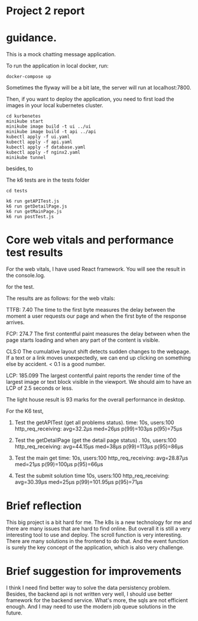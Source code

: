 # Project 2 report

# guidance.

This is a mock chatting message application. 

To run the application in local docker, run:
```
docker-compose up

```
Sometimes the flyway will be a bit late, the server will run at localhost:7800.

Then, if you want to deploy the application, you need to first load the images in your local kubernetes cluster.

```
cd kurbenetes
minikube start
minikube image build -t ui ../ui
minikube image build -t api ../api
kubectl apply -f ui.yaml   
kubectl apply -f api.yaml   
kubectl apply -f database.yaml   
kubectl apply -f nginx2.yaml 
minikube tunnel
```

besides, to 

The k6 tests are in the tests folder

```
cd tests

k6 run getAPITest.js
k6 run getDetailPage.js
k6 run getMainPage.js
k6 run postTest.js
```

# Core web vitals and performance test results

For the web vitals, I have used React framework. You will see the result in the
console.log.

for the test.

The results are as follows: for the web vitals:

TTFB: 7.40 The time to the first byte measures the delay between the moment a
user requests our page and when the first byte of the response arrives.

FCP: 274.7 The first contentful paint measures the delay between when the page
starts loading and when any part of the content is visible.

CLS:0 The cumulative layout shift detects sudden changes to the webpage. If a
text or a link moves unexpectedly, we can end up clicking on something else by
accident. < 0.1 is a good number.

LCP: 185.099 The largest contentful paint reports the render time of the largest
image or text block visible in the viewport. We should aim to have an LCP of 2.5
seconds or less.

The light house result is 93 marks for the overall performance in desktop.

For the K6 test,

1. Test the getAPITest (get all problems status). time: 10s, users:100
   http_req_receiving: avg=32.2µs med=26µs p(99)=103µs p(95)=75µs

2. Test the getDetailPage (get the detail page status) . 10s, users:100
   http_req_receiving: avg=44.15µs med=38µs p(99)=113µs p(95)=86µs

3. Test the main get time: 10s, users:100 http_req_receiving: avg=28.87µs
   med=21µs p(99)=100µs p(95)=66µs

4. Test the submit solution time 10s, users:100 http_req_receiving: avg=30.39µs
   med=25µs p(99)=101.95µs p(95)=71µs

# Brief reflection

This big project is a bit hard for me. The k8s is a new technology for me and there are many issues that are hard to find online. But overall it is still a very interesting tool to use and deploy.
The scroll function is very interesting. There are many solutions in the frontend to do that. And the event function is surely the key concept of the application, which is also very challenge.

# Brief suggestion for improvements

I think I need find better way to solve the data persistency problem. Besides,
the backend api is not written very well, I should use better framework for the
backend service. What's more, the sqls are not efficient enough. And I may need
to use the modern job queue solutions in the future.

<!-- ○ Brief guidelines for running the application (and performance tests if they have been ran with scripts).
○ Core web vitals and performance test results.
○ A brief reflection (5-10 sentences) on the present performance of the application.
○ A brief list of suggestions (5-10 sentences) for improving the
performance of the application. -->
